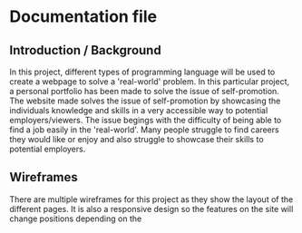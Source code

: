 # Documentation file

## Introduction / Background 

 In this project, different types of programming language will be used to create a webpage to solve a 'real-world' problem. In this particular
project, a personal portfolio has been made to solve the issue of self-promotion. The website made solves the issue of self-promotion by showcasing
the individuals knowledge and skills in a very accessible way to potential employers/viewers. The issue begings with the difficulty of being able to
find a job easily in the 'real-world'. Many people struggle to find careers they would like or enjoy and also struggle to showcase their skills to
potential employers. 

## Wireframes

There are multiple wireframes for this project as they show the layout of the different pages. It is also a responsive design so the features on
the site will change positions depending on the 